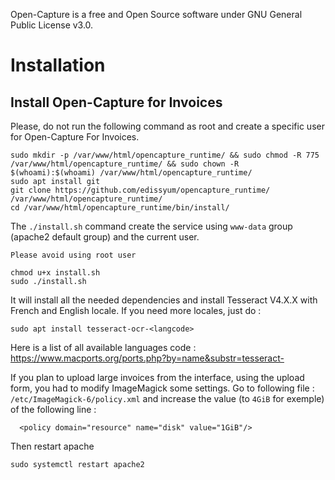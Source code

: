 Open-Capture is a free and Open Source software under GNU General Public License v3.0.

# Installation
## Install Open-Capture for Invoices

Please, do not run the following command as root and create a specific user for Open-Capture For Invoices.

    sudo mkdir -p /var/www/html/opencapture_runtime/ && sudo chmod -R 775 /var/www/html/opencapture_runtime/ && sudo chown -R $(whoami):$(whoami) /var/www/html/opencapture_runtime/
    sudo apt install git
    git clone https://github.com/edissyum/opencapture_runtime/ /var/www/html/opencapture_runtime/
    cd /var/www/html/opencapture_runtime/bin/install/

The `./install.sh` command create the service using `www-data` group (apache2 default group) and the current user.

`Please avoid using root user`

    chmod u+x install.sh
    sudo ./install.sh

It will install all the needed dependencies and install Tesseract V4.X.X with French and English locale. If you need more locales, just do :

    sudo apt install tesseract-ocr-<langcode>

Here is a list of all available languages code : https://www.macports.org/ports.php?by=name&substr=tesseract-

If you plan to upload large invoices from the interface, using the upload form, you had to modify ImageMagick some settings.
Go to following file : `/etc/ImageMagick-6/policy.xml` and increase the value (to `4GiB` for exemple) of the following line :

      <policy domain="resource" name="disk" value="1GiB"/>

Then restart apache

    sudo systemctl restart apache2